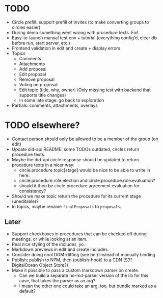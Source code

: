 # TODO

- Circle prefill: support prefill of invites (to make converting groups to circles easier)
- During demo something went wrong with procedure texts. Fix!
- Easy-to-launch manual test env + tutorial (everything config'd, clear db before run, start server, etc.)
- Frontend validation in edit and create + display errors
- Topics
  - Comments
  - Attachments
  - Add proposal
  - Edit proposal
  - Remove proposal
  - Voting on proposal
  - Edit topic (title, why, owner) (Only missing test with backend that supports title changes)
  - In some late stage: go back to exploration
- Partials: comments, attachments, overlays

# TODO elsewhere?
- Contact person should only be allowed to be a member of the group (on edit)
- Update did-api README: some TODOs outdated, circles return procedure texts.
- Maybe the did-api circle response should be updated to return procedure texts in a nicer way:
  - circle.procedure.topic[stage] would be nice to be able to write in here.
  - circle.procedure.role.election and circle.procedure.role.evaluation?
  - should it then be circle.procedure.agreement.evaluation for consistency?
- Should we make topic return the procedure for its current stage (uneditable)?
- In topics, maybe rename `finalProposals` to `proposals`.

## Later

- Support checkboxes in procedures that can be checked off during meetings, or while looking at an item.
- Real nice styling of the includes, yo.
- Markdown previews in edit and create includes.
- Consider doing cool DOM-diffing (see bel) instead of manually binding
- Publish: publish to NPM, then (publish-hook) to a CDN (S3? DigitalOcean Object Store?)
- Make it possible to pass a custom markdown parser on create.
  - Can we build a separate no-md-parser version of the lib for this case, that takes the parser as an arg?
  - I mean the other one could take an arg, too, but bundle marked as a default?
